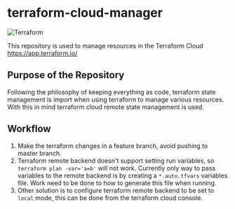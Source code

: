 # terraform-cloud-manager
![Terraform](https://github.com/betherealone/terraform-cloud-manager/workflows/Terraform/badge.svg?branch=master)

This repository is used to manage resources in the Terraform Cloud  https://app.terraform.io/

## Purpose of the Repository

Following the philosophy of keeping everything as code, terraform state management is import when using terraform to manage various resources.
With this in mind terraform cloud remote state management is used.

## Workflow

1. Make the terraform changes in a feature branch, avoid pushing to master branch.
2. Terraform remote backend doesn't support setting run variables, so `terraform plan -var='a=b'` will not work.
   Currently only way to pass variables to the remote backend is by creating a `*.auto.tfvars` variables file.
   Work need to be done to how to generate this file when running.
3. Other solution is to configure terraform remote backend to be set to `local` mode, this can be done from the terraform cloud console.
